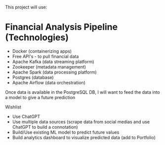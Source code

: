 This project will use:

# Financial Analysis Pipeline (Technologies)
- Docker (containerizing apps)
- Free API's - to pull financial data
- Apache Kafka (data streaming platform)
- Zookeeper (metadata management)
- Apache Spark (data processing platform)
- Postgres (database)
- Apache Airflow (data orchestration)

Once data is available in the PostgreSQL DB, I will want to feed the data into a model to give a future prediction

Wishlist
* Use ChatGPT
* Use multiple data sources (scrape data from social medias and use ChatGPT to build a connotation)
* Build/Use existing ML model to predict future values
* Build analytics dashboard to visualize predicted data (add to Portfolio)


